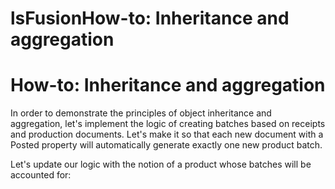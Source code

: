 # lsFusionHow-to: Inheritance and aggregation

# How-to: Inheritance and aggregation

In order to demonstrate the principles of object inheritance and aggregation, let's implement the logic of creating batches based on receipts and production documents. Let's make it so that each new document with a Posted property will automatically generate exactly one new product batch.

Let's update our logic with the notion of a product whose batches will be accounted for:



  
